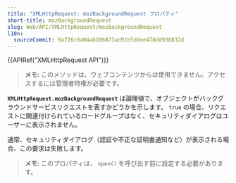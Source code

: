 ```yaml
---
title: "XMLHttpRequest: mozBackgroundRequest プロパティ"
short-title: mozBackgroundRequest
slug: Web/API/XMLHttpRequest/mozBackgroundRequest
l10n:
  sourceCommit: 0a726c0a04ab286873ad91b5ddee478dd938832d
---
```


{{APIRef("XMLHttpRequest API")}}

> **メモ:** このメソッドは、ウェブコンテンツからは使用できません。アクセスするには管理者特権が必要です。

**`XMLHttpRequest.mozBackgroundRequest`** は論理値で、オブジェクトがバックグラウンドサービスリクエストを表すかどうかを示します。 `true` の場合、リクエストに関連付けられているロードグループはなく、セキュリティダイアログはユーザーに表示されません。

通常、セキュリティダイアログ（認証や不正な証明書通知など）が表示される場合、この要求は失敗します。

> **メモ:** このプロパティは、 `open()` を呼び出す前に設定する必要があります。
